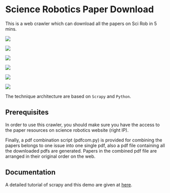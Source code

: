 # Science Robotics Paper Download

This is a web crawler which can download all the papers on Sci Rob in 5 mins.

![](https://img.shields.io/badge/language-python-orange.svg)

![](https://img.shields.io/github/search/lvliangxiong/PaperDownload/scrapy)

![](https://img.shields.io/github/search/lvliangxiong/PaperDownload/pdf)

![](https://img.shields.io/github/downloads/lvliangxiong/PaperDownload/total)

![](https://img.shields.io/github/license/lvliangxiong/PaperDownload)

[![](https://img.shields.io/badge/email-@JoeyLyu-blue.svg)][email]

The technique architecture are based on `Scrapy` and `Python`.

## Prerequisites

In order to use this crawler, you should make sure you have the access to the paper resources on science robotics website (right IP).

Finally, a pdf combination script (pdfcom.py) is provided for combining the papers belongs to one issue into one single pdf, also a pdf file containing all the downloaded pdfs are generated. Papers in the combined pdf file are arranged in their original order on the web. 

## Documentation

A detailed tutorial of scrapy and this demo are given at [here][doc].

[email]:mailto:lvliangxiong@foxmail.com
[doc]: doc/Scrapy%20Notes.md
